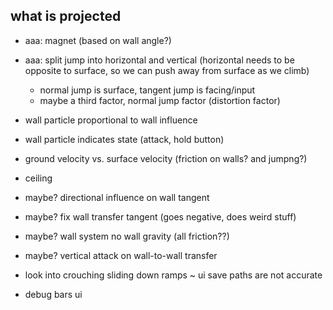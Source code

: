 what is projected
---
- aaa: magnet (based on wall angle?)
- aaa: split jump into horizontal and vertical (horizontal needs to be opposite to surface, so we can push away from surface as we climb)
  - normal jump is surface, tangent jump is facing/input
  - maybe a third factor, normal jump factor (distortion factor)

- wall particle proportional to wall influence
- wall particle indicates state (attack, hold button)

- ground velocity vs. surface velocity (friction on walls? and jumpng?)
- ceiling

- maybe? directional influence on wall tangent
- maybe? fix wall transfer tangent (goes negative, does weird stuff)
- maybe? wall system no wall gravity (all friction??)
- maybe? vertical attack on wall-to-wall transfer

- look into crouching sliding down ramps
~ ui save paths are not accurate
- debug bars ui
